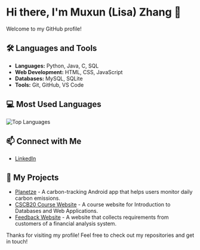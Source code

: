 # Hi there, I'm Muxun (Lisa) Zhang 👋

Welcome to my GitHub profile! 

<!-- 

Welcome to my GitHub profile! I'm a passionate software developer with a love for coding and a knack for solving complex problems. Here's a bit about me:

## 🚀 About Me

- 🔭 I’m currently working on [Your Current Projects]
- 🌱 I’m currently learning [Technologies or Skills You're Learning]
- 👯 I’m looking to collaborate on [Projects or Open Source Contributions]
- 🤔 I’m looking for help with [Areas Where You Need Help]
- 💬 Ask me about [Your Expertise or Interests]
- 📫 How to reach me: [Your Contact Information]
- ⚡ Fun fact: [A Fun Fact About You]

-->

## 🛠️ Languages and Tools

- **Languages:** Python, Java, C, SQL
- **Web Development:** HTML, CSS, JavaScript
- **Databases:** MySQL, SQLite
- **Tools:** Git, GitHub, VS Code

<!--

## 📈 GitHub Stats

![Your GitHub Stats](https://github-readme-stats.vercel.app/api?username=muxunzzz&show_icons=true&theme=radical)

-->

## 💻 Most Used Languages

![Top Languages](https://github-readme-stats.vercel.app/api/top-langs/?username=muxunzzz&layout=compact&theme=radical)

<!--

## 🏆 Achievements

- [Your Achievements or Certifications]

## 📚 Blog Posts

- [Link to Your Blog or Recent Posts]

-->

## 📫 Connect with Me

- [LinkedIn](https://www.linkedin.com/in/muxun-zhang)

## 🔗 My Projects

- [Planetze](https://github.com/danielstevanus88/Planetze) - A carbon-tracking Android app that helps users monitor daily carbon emissions.
- [CSCB20 Course Website](https://github.com/muxunzzz/course-website) - A course website for Introduction to Databases and Web Applications.
- [Feedback Website](https://github.com/muxunzzz/feedback-website) - A website that collects requirements from customers of a financial analysis system.

Thanks for visiting my profile! Feel free to check out my repositories and get in touch!
